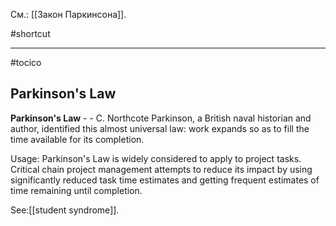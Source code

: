 См.: [[Закон Паркинсона]].

#shortcut




<hr/>

#tocico

## Parkinson's Law

<b>Parkinson's Law</b> -  - C. Northcote Parkinson, a British naval historian and author, identified this almost universal law: work expands so as to fill the time available for its completion.  

 


Usage: Parkinson's Law is widely considered to apply to project tasks.  Critical chain project management attempts to reduce its impact by using significantly reduced task time estimates and getting frequent estimates of time remaining until completion.  



See:[[student syndrome]].

